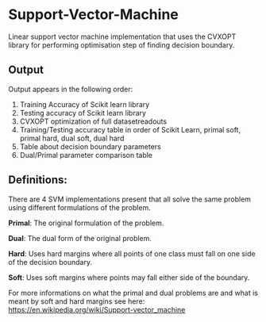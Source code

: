 # Support-Vector-Machine
Linear support vector machine implementation that uses the CVXOPT library for performing optimisation step of finding decision boundary.

## Output
Output appears in the following order:
1) Training Accuracy of Scikit learn library
2) Testing accuracy of Scikit learn library
3) CVXOPT optimization of full datasetreadouts
4) Training/Testing accuracy table in order of Scikit Learn, primal soft, primal hard, dual soft, dual hard
5) Table about decision boundary parameters
6) Dual/Primal parameter comparison table

## Definitions:
There are 4 SVM implementations present that all solve the same problem using different formulations of the problem.

**Primal**: The original formulation of the problem.

**Dual**: The dual form of the original problem.

**Hard**: Uses hard margins where all points of one class must fall on one side of the decision boundary.

**Soft**: Uses soft margins where points may fall either side of the boundary.

For more informations on what the primal and dual problems are and what is meant by soft and hard margins see here:
https://en.wikipedia.org/wiki/Support-vector_machine
